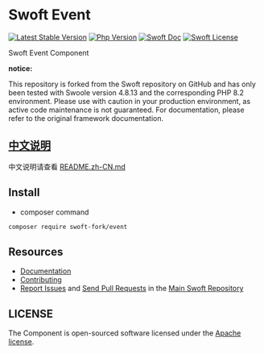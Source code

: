 # Swoft Event

[![Latest Stable Version](http://img.shields.io/packagist/v/swoft/event.svg)](https://packagist.org/packages/swoft/event)
[![Php Version](https://img.shields.io/badge/php-%3E=8.0-brightgreen.svg?maxAge=2592000)](https://secure.php.net/)
[![Swoft Doc](https://img.shields.io/badge/docs-passing-green.svg?maxAge=2592000)](https://www.swoft.org/docs)
[![Swoft License](https://img.shields.io/hexpm/l/plug.svg?maxAge=2592000)](https://github.com/swoft-cloud/swoft/blob/master/LICENSE)

Swoft Event Component

**notice:**

This repository is forked from the Swoft repository on GitHub and has only been tested with Swoole version 4.8.13 and the corresponding PHP 8.2 environment. Please use with caution in your production environment, as active code maintenance is not guaranteed. For documentation, please refer to the original framework documentation.

## [中文说明](README.zh-CN.md)

中文说明请查看 [README.zh-CN.md](README.zh-CN.md)

## Install

- composer command

```bash
composer require swoft-fork/event
```

## Resources

* [Documentation](https://swoft.org/docs)
* [Contributing](https://github.com/swoft-cloud/swoft/blob/master/CONTRIBUTING.md)
* [Report Issues][issues] and [Send Pull Requests][pulls] in the [Main Swoft Repository][repository]

[pulls]: https://github.com/swoft-cloud/swoft-component/pulls
[repository]: https://github.com/swoft-cloud/swoft
[issues]: https://github.com/swoft-cloud/swoft/issues

## LICENSE

The Component is open-sourced software licensed under the [Apache license](LICENSE).
